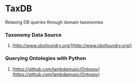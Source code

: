 # TaxDB
Relaxing DB queries through domain taxonomies

### Taxonomy Data Source
1. [http://www.obofoundry.org/](http://www.obofoundry.org/)

### Querying Ontologies with Python
1. [https://github.com/lambdamusic/Ontospy](https://github.com/lambdamusic/Ontospy)
